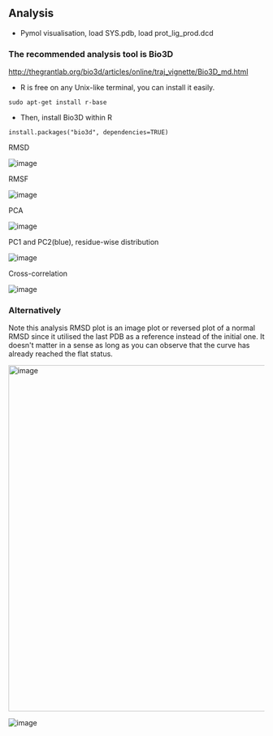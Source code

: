 ## Analysis

- Pymol visualisation, load SYS.pdb, load prot_lig_prod.dcd

### The recommended analysis tool is Bio3D


http://thegrantlab.org/bio3d/articles/online/traj_vignette/Bio3D_md.html 

- R is free on any Unix-like terminal, you can install it easily.

```
sudo apt-get install r-base
```
- Then, install Bio3D within R
```
install.packages("bio3d", dependencies=TRUE)
 ```

RMSD

![image](https://github.com/quantaosun/openmm.py/assets/75652473/427b9b84-6aeb-498f-95fd-cfd9c94bcfd6)

RMSF

![image](https://github.com/quantaosun/openmm.py/assets/75652473/3bd0fb23-00d2-4c07-8d99-f4a3915007ef)

PCA

![image](https://github.com/quantaosun/openmm.py/assets/75652473/2c6afcd3-698c-4894-9a3c-3cd99fb9a391)

PC1 and PC2(blue), residue-wise distribution

![image](https://github.com/quantaosun/openmm.py/assets/75652473/d9a98098-e48c-438a-88b2-93d1da269bea)

Cross-correlation

![image](https://github.com/quantaosun/openmm.py/assets/75652473/80279b61-8ac3-4768-b9b6-8da847247960)


### Alternatively


Note this analysis RMSD plot is an image plot or reversed plot of a normal RMSD since it 
utilised the last PDB as a reference instead of the initial one. It doesn't matter in a sense as long as you can observe that the curve has already reached the flat status.

<img width="681" alt="image" src="https://github.com/quantaosun/openmm.py/assets/75652473/8f82d4c7-98ab-41de-8736-d2f41056ef77">

![image](https://github.com/quantaosun/openmm.py/assets/75652473/2ac4bdd0-615a-45e4-b917-5085fa2a08d4)


